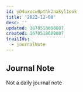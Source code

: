 ```yaml
---
id: y04uxvcw0pthk2nakyl1eok
title: '2022-12-08'
desc: ''
updated: 1670518600807
created: 1670518600807
traitIds:
  - journalNote
---
```


## Journal Note

Not a daily journal note
